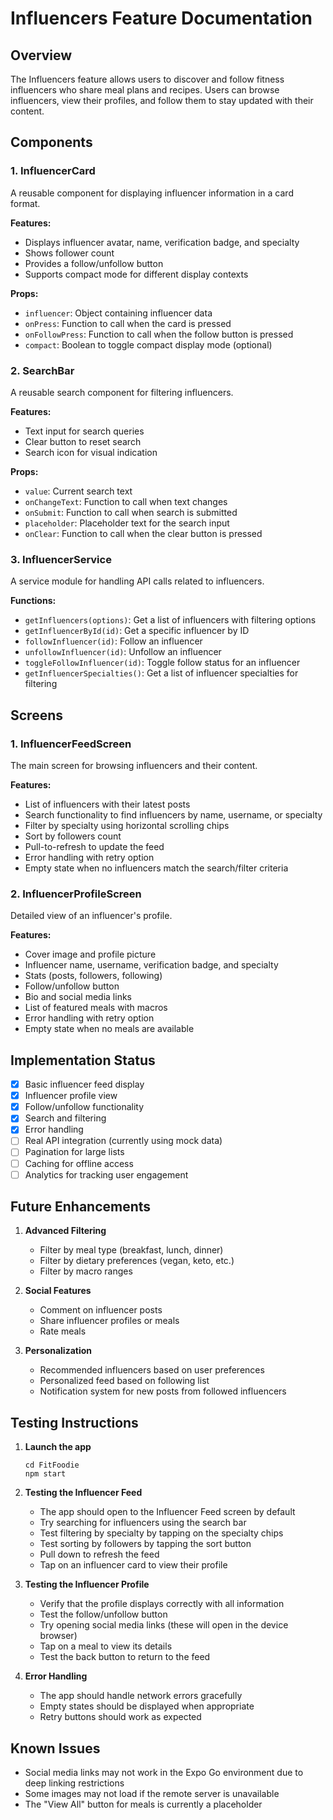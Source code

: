 # Influencers Feature Documentation

## Overview
The Influencers feature allows users to discover and follow fitness influencers who share meal plans and recipes. Users can browse influencers, view their profiles, and follow them to stay updated with their content.

## Components

### 1. InfluencerCard
A reusable component for displaying influencer information in a card format.

**Features:**
- Displays influencer avatar, name, verification badge, and specialty
- Shows follower count
- Provides a follow/unfollow button
- Supports compact mode for different display contexts

**Props:**
- `influencer`: Object containing influencer data
- `onPress`: Function to call when the card is pressed
- `onFollowPress`: Function to call when the follow button is pressed
- `compact`: Boolean to toggle compact display mode (optional)

### 2. SearchBar
A reusable search component for filtering influencers.

**Features:**
- Text input for search queries
- Clear button to reset search
- Search icon for visual indication

**Props:**
- `value`: Current search text
- `onChangeText`: Function to call when text changes
- `onSubmit`: Function to call when search is submitted
- `placeholder`: Placeholder text for the search input
- `onClear`: Function to call when the clear button is pressed

### 3. InfluencerService
A service module for handling API calls related to influencers.

**Functions:**
- `getInfluencers(options)`: Get a list of influencers with filtering options
- `getInfluencerById(id)`: Get a specific influencer by ID
- `followInfluencer(id)`: Follow an influencer
- `unfollowInfluencer(id)`: Unfollow an influencer
- `toggleFollowInfluencer(id)`: Toggle follow status for an influencer
- `getInfluencerSpecialties()`: Get a list of influencer specialties for filtering

## Screens

### 1. InfluencerFeedScreen
The main screen for browsing influencers and their content.

**Features:**
- List of influencers with their latest posts
- Search functionality to find influencers by name, username, or specialty
- Filter by specialty using horizontal scrolling chips
- Sort by followers count
- Pull-to-refresh to update the feed
- Error handling with retry option
- Empty state when no influencers match the search/filter criteria

### 2. InfluencerProfileScreen
Detailed view of an influencer's profile.

**Features:**
- Cover image and profile picture
- Influencer name, username, verification badge, and specialty
- Stats (posts, followers, following)
- Follow/unfollow button
- Bio and social media links
- List of featured meals with macros
- Error handling with retry option
- Empty state when no meals are available

## Implementation Status

- [x] Basic influencer feed display
- [x] Influencer profile view
- [x] Follow/unfollow functionality
- [x] Search and filtering
- [x] Error handling
- [ ] Real API integration (currently using mock data)
- [ ] Pagination for large lists
- [ ] Caching for offline access
- [ ] Analytics for tracking user engagement

## Future Enhancements

1. **Advanced Filtering**
   - Filter by meal type (breakfast, lunch, dinner)
   - Filter by dietary preferences (vegan, keto, etc.)
   - Filter by macro ranges

2. **Social Features**
   - Comment on influencer posts
   - Share influencer profiles or meals
   - Rate meals

3. **Personalization**
   - Recommended influencers based on user preferences
   - Personalized feed based on following list
   - Notification system for new posts from followed influencers

## Testing Instructions

1. **Launch the app**
   ```
   cd FitFoodie
   npm start
   ```

2. **Testing the Influencer Feed**
   - The app should open to the Influencer Feed screen by default
   - Try searching for influencers using the search bar
   - Test filtering by specialty by tapping on the specialty chips
   - Test sorting by followers by tapping the sort button
   - Pull down to refresh the feed
   - Tap on an influencer card to view their profile

3. **Testing the Influencer Profile**
   - Verify that the profile displays correctly with all information
   - Test the follow/unfollow button
   - Try opening social media links (these will open in the device browser)
   - Tap on a meal to view its details
   - Test the back button to return to the feed

4. **Error Handling**
   - The app should handle network errors gracefully
   - Empty states should be displayed when appropriate
   - Retry buttons should work as expected

## Known Issues

- Social media links may not work in the Expo Go environment due to deep linking restrictions
- Some images may not load if the remote server is unavailable
- The "View All" button for meals is currently a placeholder
